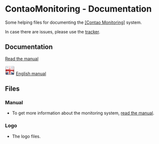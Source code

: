 # ContaoMonitoring - Documentation

Some helping files for documenting the [[Contao Monitoring]](https://github.com/ContaoMonitoring/monitoring) system.

In case there are issues, please use the [tracker](https://github.com/ContaoMonitoring/documentation/issues).


## Documentation

[Read the manual](https://contaomonitoring.gitbooks.io/contaomonitoring)

![EN](en/en.png) [English manual](https://contaomonitoring.gitbooks.io/contaomonitoring/content/en/index.html)


## Files

### Manual

- To get more information about the monitoring system, [read the manual](manual).

### Logo

- The logo files.